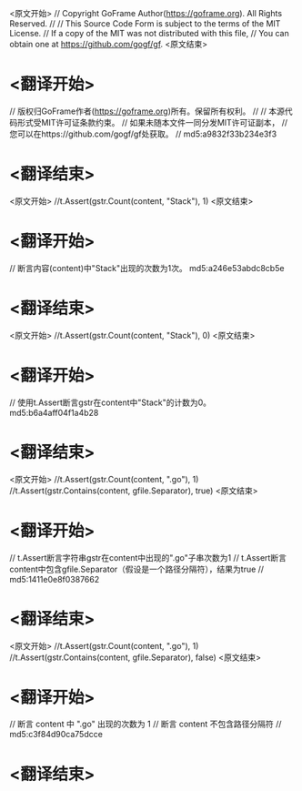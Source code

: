 
<原文开始>
// Copyright GoFrame Author(https://goframe.org). All Rights Reserved.
//
// This Source Code Form is subject to the terms of the MIT License.
// If a copy of the MIT was not distributed with this file,
// You can obtain one at https://github.com/gogf/gf.
<原文结束>

# <翻译开始>
// 版权归GoFrame作者(https://goframe.org)所有。保留所有权利。
//
// 本源代码形式受MIT许可证条款约束。
// 如果未随本文件一同分发MIT许可证副本，
// 您可以在https://github.com/gogf/gf处获取。
// md5:a9832f33b234e3f3
# <翻译结束>


<原文开始>
//t.Assert(gstr.Count(content, "Stack"), 1)
<原文结束>

# <翻译开始>
// 断言内容(content)中"Stack"出现的次数为1次。 md5:a246e53abdc8cb5e
# <翻译结束>


<原文开始>
//t.Assert(gstr.Count(content, "Stack"), 0)
<原文结束>

# <翻译开始>
// 使用t.Assert断言gstr在content中"Stack"的计数为0。 md5:b6a4aff04f1a4b28
# <翻译结束>


<原文开始>
		//t.Assert(gstr.Count(content, ".go"), 1)
		//t.Assert(gstr.Contains(content, gfile.Separator), true)
<原文结束>

# <翻译开始>
// t.Assert断言字符串gstr在content中出现的".go"子串次数为1
// t.Assert断言content中包含gfile.Separator（假设是一个路径分隔符），结果为true
// md5:1411e0e8f0387662
# <翻译结束>


<原文开始>
		//t.Assert(gstr.Count(content, ".go"), 1)
		//t.Assert(gstr.Contains(content, gfile.Separator), false)
<原文结束>

# <翻译开始>
// 断言 content 中 ".go" 出现的次数为 1
// 断言 content 不包含路径分隔符
// md5:c3f84d90ca75dcce
# <翻译结束>

